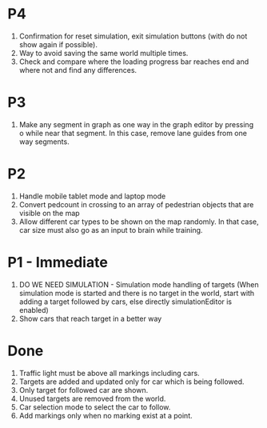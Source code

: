 # P4
1. Confirmation for reset simulation, exit simulation buttons (with do not show again if possible).
2. Way to avoid saving the same world multiple times.
3. Check and compare where the loading progress bar reaches end and where not and find any differences.


# P3
1. Make any segment in graph as one way in the graph editor by pressing o while near that segment. In this case, remove lane guides from one way segments.


# P2
1. Handle mobile tablet mode and laptop mode
2. Convert pedcount in crossing to an array of pedestrian objects that are visible on the map
3. Allow different car types to be shown on the map randomly. In that case, car size must also go as an input to brain while training.


# P1 - Immediate
1. DO WE NEED SIMULATION - Simulation mode handling of targets (When simulation mode is started and there is no target in the world, start with adding a target followed by cars, else directly simulationEditor is enabled)
2. Show cars that reach target in a better way


# Done
1. Traffic light must be above all markings including cars.
2. Targets are added and updated only for car which is being followed.
3. Only target for followed car are shown.
4. Unused targets are removed from the world.
5. Car selection mode to select the car to follow.
6. Add markings only when no marking exist at a point.




